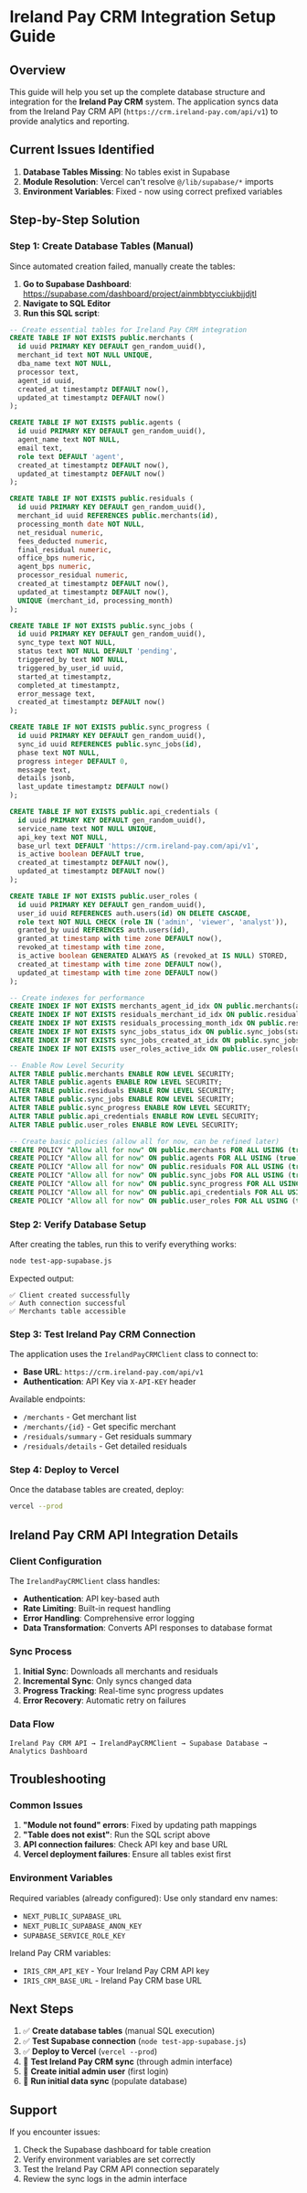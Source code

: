 # Ireland Pay CRM Integration Setup Guide

## Overview

This guide will help you set up the complete database structure and integration for the **Ireland Pay CRM** system. The application syncs data from the Ireland Pay CRM API (`https://crm.ireland-pay.com/api/v1`) to provide analytics and reporting.

## Current Issues Identified

1. **Database Tables Missing**: No tables exist in Supabase
2. **Module Resolution**: Vercel can't resolve `@/lib/supabase/*` imports
3. **Environment Variables**: Fixed - now using correct prefixed variables

## Step-by-Step Solution

### Step 1: Create Database Tables (Manual)

Since automated creation failed, manually create the tables:

1. **Go to Supabase Dashboard**: https://supabase.com/dashboard/project/ainmbbtycciukbjjdjtl
2. **Navigate to SQL Editor**
3. **Run this SQL script**:

```sql
-- Create essential tables for Ireland Pay CRM integration
CREATE TABLE IF NOT EXISTS public.merchants (
  id uuid PRIMARY KEY DEFAULT gen_random_uuid(),
  merchant_id text NOT NULL UNIQUE,
  dba_name text NOT NULL,
  processor text,
  agent_id uuid,
  created_at timestamptz DEFAULT now(),
  updated_at timestamptz DEFAULT now()
);

CREATE TABLE IF NOT EXISTS public.agents (
  id uuid PRIMARY KEY DEFAULT gen_random_uuid(),
  agent_name text NOT NULL,
  email text,
  role text DEFAULT 'agent',
  created_at timestamptz DEFAULT now(),
  updated_at timestamptz DEFAULT now()
);

CREATE TABLE IF NOT EXISTS public.residuals (
  id uuid PRIMARY KEY DEFAULT gen_random_uuid(),
  merchant_id uuid REFERENCES public.merchants(id),
  processing_month date NOT NULL,
  net_residual numeric,
  fees_deducted numeric,
  final_residual numeric,
  office_bps numeric,
  agent_bps numeric,
  processor_residual numeric,
  created_at timestamptz DEFAULT now(),
  updated_at timestamptz DEFAULT now(),
  UNIQUE (merchant_id, processing_month)
);

CREATE TABLE IF NOT EXISTS public.sync_jobs (
  id uuid PRIMARY KEY DEFAULT gen_random_uuid(),
  sync_type text NOT NULL,
  status text NOT NULL DEFAULT 'pending',
  triggered_by text NOT NULL,
  triggered_by_user_id uuid,
  started_at timestamptz,
  completed_at timestamptz,
  error_message text,
  created_at timestamptz DEFAULT now()
);

CREATE TABLE IF NOT EXISTS public.sync_progress (
  id uuid PRIMARY KEY DEFAULT gen_random_uuid(),
  sync_id uuid REFERENCES public.sync_jobs(id),
  phase text NOT NULL,
  progress integer DEFAULT 0,
  message text,
  details jsonb,
  last_update timestamptz DEFAULT now()
);

CREATE TABLE IF NOT EXISTS public.api_credentials (
  id uuid PRIMARY KEY DEFAULT gen_random_uuid(),
  service_name text NOT NULL UNIQUE,
  api_key text NOT NULL,
  base_url text DEFAULT 'https://crm.ireland-pay.com/api/v1',
  is_active boolean DEFAULT true,
  created_at timestamptz DEFAULT now(),
  updated_at timestamptz DEFAULT now()
);

CREATE TABLE IF NOT EXISTS public.user_roles (
  id uuid PRIMARY KEY DEFAULT gen_random_uuid(),
  user_id uuid REFERENCES auth.users(id) ON DELETE CASCADE,
  role text NOT NULL CHECK (role IN ('admin', 'viewer', 'analyst')),
  granted_by uuid REFERENCES auth.users(id),
  granted_at timestamp with time zone DEFAULT now(),
  revoked_at timestamp with time zone,
  is_active boolean GENERATED ALWAYS AS (revoked_at IS NULL) STORED,
  created_at timestamp with time zone DEFAULT now(),
  updated_at timestamp with time zone DEFAULT now()
);

-- Create indexes for performance
CREATE INDEX IF NOT EXISTS merchants_agent_id_idx ON public.merchants(agent_id);
CREATE INDEX IF NOT EXISTS residuals_merchant_id_idx ON public.residuals(merchant_id);
CREATE INDEX IF NOT EXISTS residuals_processing_month_idx ON public.residuals(processing_month);
CREATE INDEX IF NOT EXISTS sync_jobs_status_idx ON public.sync_jobs(status);
CREATE INDEX IF NOT EXISTS sync_jobs_created_at_idx ON public.sync_jobs(created_at DESC);
CREATE INDEX IF NOT EXISTS user_roles_active_idx ON public.user_roles(user_id) WHERE revoked_at IS NULL;

-- Enable Row Level Security
ALTER TABLE public.merchants ENABLE ROW LEVEL SECURITY;
ALTER TABLE public.agents ENABLE ROW LEVEL SECURITY;
ALTER TABLE public.residuals ENABLE ROW LEVEL SECURITY;
ALTER TABLE public.sync_jobs ENABLE ROW LEVEL SECURITY;
ALTER TABLE public.sync_progress ENABLE ROW LEVEL SECURITY;
ALTER TABLE public.api_credentials ENABLE ROW LEVEL SECURITY;
ALTER TABLE public.user_roles ENABLE ROW LEVEL SECURITY;

-- Create basic policies (allow all for now, can be refined later)
CREATE POLICY "Allow all for now" ON public.merchants FOR ALL USING (true);
CREATE POLICY "Allow all for now" ON public.agents FOR ALL USING (true);
CREATE POLICY "Allow all for now" ON public.residuals FOR ALL USING (true);
CREATE POLICY "Allow all for now" ON public.sync_jobs FOR ALL USING (true);
CREATE POLICY "Allow all for now" ON public.sync_progress FOR ALL USING (true);
CREATE POLICY "Allow all for now" ON public.api_credentials FOR ALL USING (true);
CREATE POLICY "Allow all for now" ON public.user_roles FOR ALL USING (true);
```

### Step 2: Verify Database Setup

After creating the tables, run this to verify everything works:

```bash
node test-app-supabase.js
```

Expected output:
```
✅ Client created successfully
✅ Auth connection successful
✅ Merchants table accessible
```

### Step 3: Test Ireland Pay CRM Connection

The application uses the `IrelandPayCRMClient` class to connect to:
- **Base URL**: `https://crm.ireland-pay.com/api/v1`
- **Authentication**: API Key via `X-API-KEY` header

Available endpoints:
- `/merchants` - Get merchant list
- `/merchants/{id}` - Get specific merchant
- `/residuals/summary` - Get residuals summary
- `/residuals/details` - Get detailed residuals

### Step 4: Deploy to Vercel

Once the database tables are created, deploy:

```bash
vercel --prod
```

## Ireland Pay CRM API Integration Details

### Client Configuration

The `IrelandPayCRMClient` class handles:
- **Authentication**: API key-based auth
- **Rate Limiting**: Built-in request handling
- **Error Handling**: Comprehensive error logging
- **Data Transformation**: Converts API responses to database format

### Sync Process

1. **Initial Sync**: Downloads all merchants and residuals
2. **Incremental Sync**: Only syncs changed data
3. **Progress Tracking**: Real-time sync progress updates
4. **Error Recovery**: Automatic retry on failures

### Data Flow

```
Ireland Pay CRM API → IrelandPayCRMClient → Supabase Database → Analytics Dashboard
```

## Troubleshooting

### Common Issues

1. **"Module not found" errors**: Fixed by updating path mappings
2. **"Table does not exist"**: Run the SQL script above
3. **API connection failures**: Check API key and base URL
4. **Vercel deployment failures**: Ensure all tables exist first

### Environment Variables

Required variables (already configured):
Use only standard env names:
- `NEXT_PUBLIC_SUPABASE_URL`
- `NEXT_PUBLIC_SUPABASE_ANON_KEY`
- `SUPABASE_SERVICE_ROLE_KEY`

Ireland Pay CRM variables:
- `IRIS_CRM_API_KEY` - Your Ireland Pay CRM API key
- `IRIS_CRM_BASE_URL` - Ireland Pay CRM base URL

## Next Steps

1. ✅ **Create database tables** (manual SQL execution)
2. ✅ **Test Supabase connection** (`node test-app-supabase.js`)
3. ✅ **Deploy to Vercel** (`vercel --prod`)
4. 🔄 **Test Ireland Pay CRM sync** (through admin interface)
5. 🔄 **Create initial admin user** (first login)
6. 🔄 **Run initial data sync** (populate database)

## Support

If you encounter issues:
1. Check the Supabase dashboard for table creation
2. Verify environment variables are set correctly
3. Test the Ireland Pay CRM API connection separately
4. Review the sync logs in the admin interface 